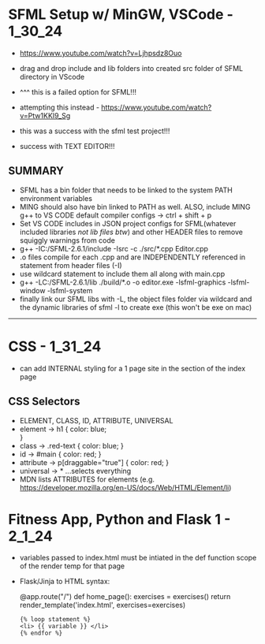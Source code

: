 # SFML Setup w/ MinGW, VSCode - 1_30_24

- https://www.youtube.com/watch?v=Ljhpsdz8Ouo
- drag and drop include and lib folders into created src folder of SFML directory in VScode
- ^^^ this is a failed option for SFML!!!

- attempting this instead - https://www.youtube.com/watch?v=Ptw1KKI9_Sg
- this was a success with the sfml test project!!!
- success with TEXT EDITOR!!!

## SUMMARY

- SFML has a bin folder that needs to be linked to the system PATH environment variables
- MING should also have bin linked to PATH as well. ALSO, include MING g++ to VS CODE default compiler configs -> ctrl + shift + p
- Set VS CODE includes in JSON project configs for SFML(whatever included libraries _not lib files btw_) and other HEADER files to remove squiggly warnings from code
- g++ -IC:/SFML-2.6.1/include -Isrc -c ./src/\*.cpp Editor.cpp
- .o files compile for each .cpp and are INDEPENDENTLY referenced in statement from header files (-I)
- use wildcard statement to include them all along with main.cpp
- g++ -LC:/SFML-2.6.1/lib ./build/\*.o -o editor.exe -lsfml-graphics -lsfml-window -lsfml-system
- finally link our SFML libs with -L, the object files folder via wildcard and the dynamic libraries of sfml -l to create exe (this won't be exe on mac)

---

# CSS - 1_31_24

- can add INTERNAL styling for a 1 page site in the <head> section of the index page

## CSS Selectors

- ELEMENT, CLASS, ID, ATTRIBUTE, UNIVERSAL
- element -> h1 {
  color: blue;  
   }
- class -> .red-text {
  color: blue;
  }
- id -> #main {
  color: red;
  }
- attribute -> p[draggable="true"] {
  color: red;
  }
- universal -> \* ...selects everything
- MDN lists ATTRIBUTES for elements (e.g. https://developer.mozilla.org/en-US/docs/Web/HTML/Element/li)

# Fitness App, Python and Flask 1 - 2_1_24

- variables passed to index.html must be intiated in the def function scope of the render temp for that page
- Flask/Jinja to HTML syntax:

  @app.route("/")
  def home_page():
      exercises = exercises()
      return render_template('index.html', exercises=exercises)

      {% loop statement %}
      <li> {{ variable }} </li>
      {% endfor %}
